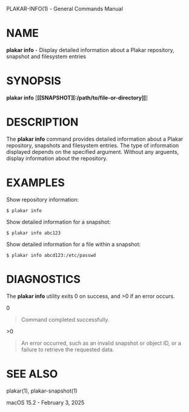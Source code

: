 PLAKAR-INFO(1) - General Commands Manual

# NAME

**plakar info** - Display detailed information about a Plakar repository, snapshot and filesystem entries

# SYNOPSIS

**plakar info**
\[**\[\[SNAPSHOT]\[:/path/to/file-or-directory]]**]

# DESCRIPTION

The
**plakar info**
command provides detailed information about a Plakar repository,
snapshots and filesystem entries.
The type of information displayed depends on the specified argument.
Without any arguents, display information about the repository.

# EXAMPLES

Show repository information:

	$ plakar info

Show detailed information for a snapshot:

	$ plakar info abc123

Show detailed information for a file within a snapshot:

	$ plakar info abcd123:/etc/passwd

# DIAGNOSTICS

The **plakar info** utility exits&#160;0 on success, and&#160;&gt;0 if an error occurs.

0

> Command completed successfully.

&gt;0

> An error occurred, such as an invalid snapshot or object ID, or a
> failure to retrieve the requested data.

# SEE ALSO

plakar(1),
plakar-snapshot(1)

macOS 15.2 - February 3, 2025
